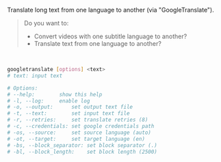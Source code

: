 Translate long text from one language to another (via "GoogleTranslate").

> Do you want to:
> - Convert videos with one subtitle language to another?
> - Translate text from one language to another?
<br>

```bash
googletranslate [options] <text>
# text: input text

# Options:
# --help:        show this help
# -l, --log:     enable log
# -o, --output:      set output text file
# -t, --text:        set input text file
# -r, --retries:     set translate retries (8)
# -c, --credentials: set google credentials path
# -os, --source:     set source language (auto)
# -ot, --target:     set target language (en)
# -bs, --block_separator: set block separator (.)
# -bl, --block_length:    set block length (2500)
```
